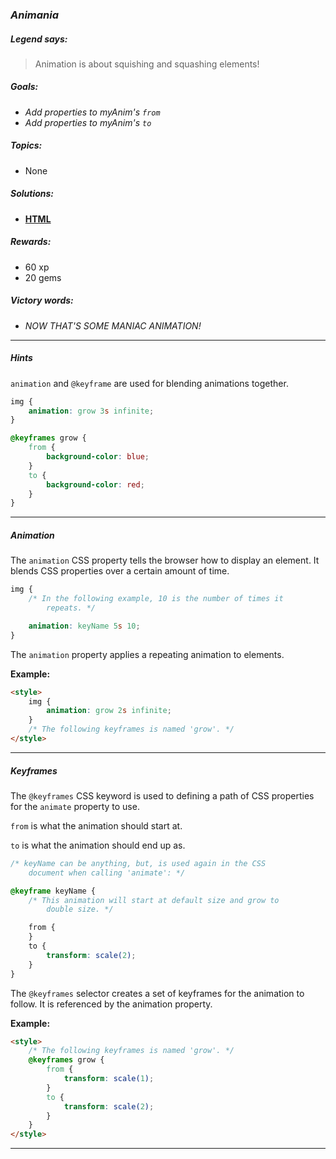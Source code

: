 ### _Animania_

##### _Legend says:_
> Animation is about squishing and squashing elements!

##### _Goals:_
+ _Add properties to myAnim's `from`_
+ _Add properties to myAnim's `to`_

##### _Topics:_
+ None

##### _Solutions:_
+ **[HTML](Animania.html)**

##### _Rewards:_
+ 60 xp
+ 20 gems

##### _Victory words:_
+ _NOW THAT'S SOME MANIAC ANIMATION!_

___

##### _Hints_

`animation` and `@keyframe` are used for blending animations together.

```css
img {
    animation: grow 3s infinite;
}

@keyframes grow {
    from {
        background-color: blue;
    }
    to {
        background-color: red;
    }
}
```

___

##### _Animation_

The `animation` CSS property tells the browser how to display an element. It blends CSS properties over a certain amount of time.

```css
img {
    /* In the following example, 10 is the number of times it 
        repeats. */

    animation: keyName 5s 10;
}
```

The `animation` property applies a repeating animation to elements.

**Example:**

```html
<style>
    img {
        animation: grow 2s infinite;
    }
    /* The following keyframes is named 'grow'. */
</style>
```

___

##### _Keyframes_

The `@keyframes` CSS keyword is used to defining a path of CSS properties for the `animate` property to use.

`from` is what the animation should start at.

`to` is what the animation should end up as.

```css
/* keyName can be anything, but, is used again in the CSS
    document when calling 'animate': */

@keyframe keyName {
    /* This animation will start at default size and grow to 
        double size. */

    from {
    }
    to {
        transform: scale(2);
    }
}
```

The `@keyframes` selector creates a set of keyframes for the animation to follow. It is referenced by the animation property.

**Example:**

```html
<style>
    /* The following keyframes is named 'grow'. */
    @keyframes grow {
        from {
            transform: scale(1);
        }
        to {
            transform: scale(2);
        }
    }
</style>
```

___
